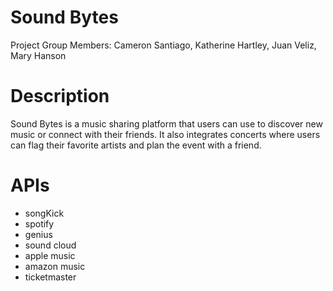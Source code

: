 # Sound Bytes

Project Group Members: Cameron Santiago, Katherine Hartley, Juan Veliz, Mary Hanson

# Description

Sound Bytes is a music sharing platform that users can use to discover new music or connect with their friends. It also integrates concerts where users can flag their favorite artists and plan the event with a friend.

# APIs
- songKick
- spotify
- genius
- sound cloud
- apple music
- amazon music
- ticketmaster
